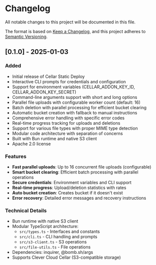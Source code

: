 # Changelog

All notable changes to this project will be documented in this file.

The format is based on [Keep a Changelog](https://keepachangelog.com/en/1.0.0/), and this project adheres to [Semantic Versioning](https://semver.org/spec/v2.0.0.html).

## [0.1.0] - 2025-01-03

### Added
- Initial release of Cellar Static Deploy
- Interactive CLI prompts for credentials and configuration
- Support for environment variables (CELLAR_ADDON_KEY_ID, CELLAR_ADDON_KEY_SECRET)
- Command-line arguments support with short and long options
- Parallel file uploads with configurable worker count (default: 16)
- Batch deletion with parallel processing for efficient bucket clearing
- Automatic bucket creation with fallback to manual instructions
- Comprehensive error handling with specific error codes
- Real-time progress tracking for uploads and deletions
- Support for various file types with proper MIME type detection
- Modular code architecture with separation of concerns
- Built with Bun runtime and native S3 client
- Apache 2.0 license

### Features
- **Fast parallel uploads**: Up to 16 concurrent file uploads (configurable)
- **Smart bucket clearing**: Efficient batch processing with parallel operations
- **Secure credentials**: Environment variables and CLI support
- **Real-time progress**: Upload/deletion statistics with rates
- **Auto bucket creation**: Creates bucket if it doesn't exist
- **Error recovery**: Detailed error messages and recovery instructions

### Technical Details
- Bun runtime with native S3 client
- Modular TypeScript architecture:
  - `src/types.ts` - Interfaces and constants
  - `src/cli.ts` - CLI handling and prompts
  - `src/s3-client.ts` - S3 operations
  - `src/file-utils.ts` - File operations
- Dependencies: inquirer, @bomb.sh/args
- Supports Clever Cloud Cellar (S3-compatible storage)
